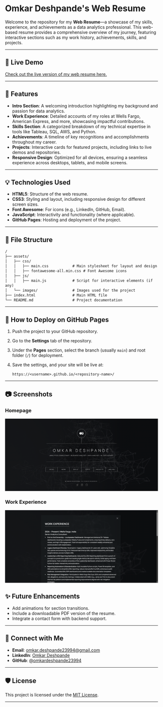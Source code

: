 # Omkar Deshpande's Web Resume

Welcome to the repository for my **Web Resume**—a showcase of my skills, experience, and achievements as a data analytics professional. This web-based resume provides a comprehensive overview of my journey, featuring interactive sections such as my work history, achievements, skills, and projects.

---

## 🔗 **Live Demo**

[Check out the live version of my web resume here.](https://omkardeshpande23994.github.io/index.html)  

---

## 📝 **Features**

- **Intro Section**: A welcoming introduction highlighting my background and passion for data analytics.
- **Work Experience**: Detailed accounts of my roles at Wells Fargo, American Express, and more, showcasing impactful contributions.
- **Skills Section**: A categorized breakdown of my technical expertise in tools like Tableau, SQL, AWS, and Python.
- **Achievements**: A timeline of key recognitions and accomplishments throughout my career.
- **Projects**: Interactive cards for featured projects, including links to live demos and repositories.
- **Responsive Design**: Optimized for all devices, ensuring a seamless experience across desktops, tablets, and mobile screens.

---

## 💡 **Technologies Used**

- **HTML5**: Structure of the web resume.
- **CSS3**: Styling and layout, including responsive design for different screen sizes.
- **Font Awesome**: For icons (e.g., LinkedIn, GitHub, Email).
- **JavaScript**: Interactivity and functionality (where applicable).
- **GitHub Pages**: Hosting and deployment of the project.

---

## 📁 **File Structure**

```
/
├── assets/
│   ├── css/
│   │   ├── main.css           # Main stylesheet for layout and design
│   │   ├── fontawesome-all.min.css # Font Awesome icons
│   ├── js/
│   │   ├── main.js            # Script for interactive elements (if any)
│   └── images/                # Images used for the project
├── index.html                 # Main HTML file
└── README.md                  # Project documentation
```

---

## 🎯 **How to Deploy on GitHub Pages**

1. Push the project to your GitHub repository.

2. Go to the **Settings** tab of the repository.

3. Under the **Pages** section, select the branch (usually `main`) and root folder (`/`) for deployment.

4. Save the settings, and your site will be live at:
   
   ```
   https://<username>.github.io/<repository-name>/
   ```

---

## 📷 **Screenshots**

### Homepage

![](images\Screen1.png)

### Work Experience

![](images\Screen2.png)

## ✨ **Future Enhancements**

- Add animations for section transitions.
- Include a downloadable PDF version of the resume.
- Integrate a contact form with backend support.

---

## 📩 **Connect with Me**

- **Email**: [omkar.deshpande23994@gmail.com](mailto:omkar.deshpande23994@gmail.com)
- **LinkedIn**: [Omkar Deshpande](https://linkedin.com/in/omkardeshpande-23994)
- **GitHub**: [@omkardeshpande23994](https://github.com/omkardeshpande23994)

---

## 🛡️ **License**

This project is licensed under the [MIT License](LICENSE).

---